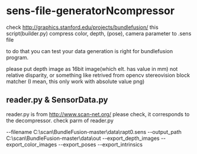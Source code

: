 # sens-file-generatorNcompressor

check
http://graphics.stanford.edu/projects/bundlefusion/
this script(builder.py) compress color, depth, (pose), camera parameter to .sens file

to do that you can test your data generation is right for bundlefusion program.

please put depth image as 16bit image(which elt. has value in mm)
not relative disparity, or something like retrived from opencv stereovision block matcher
(I mean, this only work with absolute value png)

## reader.py & SensorData.py
reader.py is from http://www.scan-net.org/
please check, it corresponds to the decompressor.
check parm of reader.py

--filename
C:\scan\BundleFusion-master\data\rapt0.sens
--output_path
C:\scan\BundleFusion-master\data\out
--export_depth_images
--export_color_images
--export_poses
--export_intrinsics
